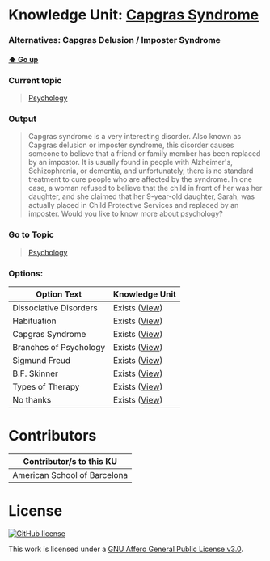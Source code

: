 # Knowledge Unit: [Capgras Syndrome](../../knowledge_units/psychology/capgras-syndrome.md)
### Alternatives:   Capgras Delusion   /  Imposter Syndrome 
#### [:arrow_up: Go up](../../topics/psychology.md)
### Current topic
> [Psychology](../../topics/psychology.md)
### Output
> Capgras syndrome is a very interesting disorder. Also known as Capgras delusion or imposter syndrome, this disorder causes someone to believe that a friend or family member has been replaced by an impostor. It is usually found in people with Alzheimer&#039;s, Schizophrenia, or dementia, and unfortunately, there is no standard treatment to cure people who are affected by the syndrome. In one case, a woman refused to believe that the child in front of her was her daughter, and she claimed that her 9-year-old daughter, Sarah, was actually placed in Child Protective Services and replaced by an imposter. Would you like to know more about psychology?
### Go to Topic
> [Psychology](../../topics/psychology.md)

### Options: 

| Option Text | Knowledge Unit |
| - | - |  
| Dissociative Disorders  |  Exists ([View](../../knowledge_units/psychology/dissociative-disorders.md))  |  
| Habituation  |  Exists ([View](../../knowledge_units/psychology/habituation.md))  |  
| Capgras Syndrome  |  Exists ([View](../../knowledge_units/psychology/capgras-syndrome.md))  |  
| Branches of Psychology  |  Exists ([View](../../knowledge_units/psychology/branches-of-psychology.md))  |  
| Sigmund Freud  |  Exists ([View](../../knowledge_units/psychology/sigmund-freud.md))  |  
| B.F. Skinner  |  Exists ([View](../../knowledge_units/psychology/bf-skinner.md))  |  
| Types of Therapy  |  Exists ([View](../../knowledge_units/psychology/types-of-therapy.md))  |  
| No thanks  |  Exists ([View](../../knowledge_units/psychology/no-thanks.md))  | 

# Contributors

| Contributor/s to this KU |
| - | 
| American School of Barcelona |

# License
[![GitHub license](https://img.shields.io/github/license/inbrainz/cerebro)](https://github.com/inbrainz/cerebro/blob/master/LICENSE)

This work is licensed under a [GNU Affero General Public License v3.0](https://www.gnu.org/licenses/agpl-3.0.txt).